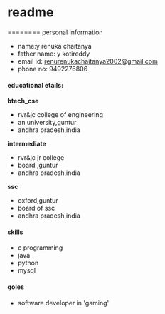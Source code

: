# readme
========
personal information

- name:y renuka chaitanya
- father name: y kotireddy
- email id: renurenukachaitanya2002@gmail.com
- phone no: 9492276806

#### educational etails:

**btech_cse**
- rvr&jc college of engineering
- an university,guntur
- andhra pradesh,india

**intermediate**
- rvr&jc jr college
- board ,guntur
- andhra pradesh,india

**ssc**
- oxford,guntur
- board of ssc
- andhra pradesh,india
#### skills
- c programming
- java
- python
- mysql
#### goles
- software developer in 'gaming'

